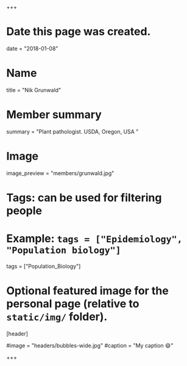 +++
# Date this page was created.
date = "2018-01-08"

# Name
title = "Nik Grunwald"

# Member summary
summary = "Plant pathologist. USDA, Oregon, USA "

# Image
image_preview = "members/grunwald.jpg"

# Tags: can be used for filtering people
# Example: `tags = ["Epidemiology", "Population biology"]`
tags = ["Population_Biology"]


# Optional featured image for the personal page (relative to `static/img/` folder).
[header]

#image = "headers/bubbles-wide.jpg"
#caption = "My caption :smile:"

+++
